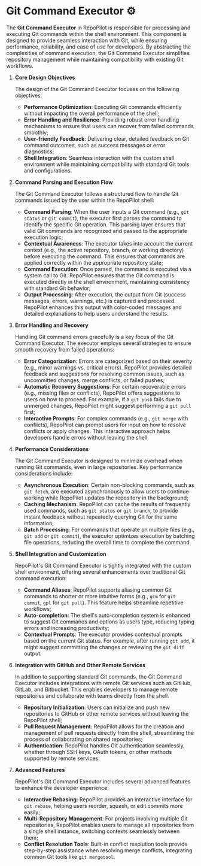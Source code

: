 # Git Command Executor ⚙️

The **Git Command Executor** in RepoPilot is responsible for processing and executing Git commands within the shell environment. 
This component is designed to provide seamless interaction with Git, while ensuring performance, reliability, and ease of use for developers. By abstracting the complexities of command execution, 
the Git Command Executor simplifies repository management while maintaining compatibility with existing Git workflows.

1. **Core Design Objectives**

     The design of the Git Command Executor focuses on the following objectives:
     - **Performance Optimization**: Executing Git commands efficiently without impacting the overall performance of the shell;
     - **Error Handling and Resilience**: Providing robust error handling mechanisms to ensure that users can recover from failed commands smoothly;
     - **User-friendly Feedback**: Delivering clear, detailed feedback on Git command outcomes, such as success messages or error diagnostics;
     - **Shell Integration**: Seamless interaction with the custom shell environment while maintaining compatibility with standard Git tools and configurations.
     
2. **Command Parsing and Execution Flow**

    The Git Command Executor follows a structured flow to handle Git commands issued by the user within the RepoPilot shell:
    - **Command Parsing**: When the user inputs a Git command (e.g., ``` git status ``` or ``` git commit ```), the executor first parses the command to identify the specific Git operation.
      This parsing layer ensures that valid Git commands are recognized and passed to the appropriate execution logic;
    - **Contextual Awareness**: The executor takes into account the current context (e.g., the active repository, branch, or working directory) before executing the command.
      This ensures that commands are applied correctly within the appropriate repository state;
    - **Command Execution**: Once parsed, the command is executed via a system call to Git. RepoPilot ensures that the Git command is executed directly in the shell environment, maintaining consistency with standard Git behavior;
    - **Output Processing**: After execution, the output from Git (success messages, errors, warnings, etc.) is captured and processed. RepoPilot enhances this output with color-coded messages and detailed explanations to help users understand the results.

3. **Error Handling and Recovery**

    Handling Git command errors gracefully is a key focus of the Git Command Executor. The executor employs several strategies to ensure smooth recovery from failed operations:
    - **Error Categorization**: Errors are categorized based on their severity (e.g., minor warnings vs. critical errors). RepoPilot provides detailed feedback and suggestions
      for resolving common issues, such as uncommitted changes, merge conflicts, or failed pushes;
    - **Automatic Recovery Suggestions**: For certain recoverable errors (e.g., missing files or conflicts), RepoPilot offers suggestions to users on how to proceed. For example, if a ``` git push ``` fails due to unmerged changes,
      RepoPilot might suggest performing a ``` git pull ``` first;
    - **Interactive Prompts**: For complex commands (e.g., ``` git merge ``` with conflicts), RepoPilot can prompt users for input on how to resolve conflicts or apply changes.
      This interactive approach helps developers handle errors without leaving the shell.
   
4. **Performance Considerations**

    The Git Command Executor is designed to minimize overhead when running Git commands, even in large repositories. Key performance considerations include:
    - **Asynchronous Execution**: Certain non-blocking commands, such as ``` git fetch ```, are executed asynchronously to allow users to continue working while RepoPilot updates the repository in the background;
    - **Caching Mechanism**: RepoPilot can cache the results of frequently used commands, such as ``` git status ``` or ``` git branch ```, to provide instant feedback without repeatedly querying Git for the same information;
    - **Batch Processing**: For commands that operate on multiple files (e.g., ``` git add ``` or ``` git commit ```), the executor optimizes execution by batching file operations, reducing the overall time to complete the command.
   
5. **Shell Integration and Customization**

    RepoPilot's Git Command Executor is tightly integrated with the custom shell environment, offering several enhancements over traditional Git command execution:
    - **Command Aliases**: RepoPilot supports aliasing common Git commands to shorter or more intuitive forms (e.g., ``` gcm ``` for ``` git commit ```, ``` gpl ``` for ``` git pull ```). This feature helps streamline repetitive workflows;
    - **Auto-completion**: The shell's auto-completion system is enhanced to suggest Git commands and options as users type, reducing typing errors and increasing productivity;
    - **Contextual Prompts**: The executor provides contextual prompts based on the current Git status. For example, after running ``` git add ```, it might suggest committing the changes or reviewing the ``` git diff ``` output.
   
6. **Integration with GitHub and Other Remote Services**

    In addition to supporting standard Git commands, the Git Command Executor includes integrations with remote Git services such as GitHub, GitLab, and Bitbucket. 
    This enables developers to manage remote repositories and collaborate with teams directly from the shell.
    - **Repository Initialization**: Users can initialize and push new repositories to GitHub or other remote services without leaving the RepoPilot shell;
    - **Pull Request Management**: RepoPilot allows for the creation and management of pull requests directly from the shell, streamlining the process of collaborating on shared repositories;
    - **Authentication**: RepoPilot handles Git authentication seamlessly, whether through SSH keys, OAuth tokens, or other methods supported by remote services.
   
7. **Advanced Features**

    RepoPilot's Git Command Executor includes several advanced features to enhance the developer experience:
    - **Interactive Rebasing**: RepoPilot provides an interactive interface for ``` git rebase ```, helping users reorder, squash, or edit commits more easily;
    - **Multi-Repository Management**: For projects involving multiple Git repositories, RepoPilot enables users to manage all repositories from a single shell instance, switching contexts seamlessly between them;
    - **Conflict Resolution Tools**: Built-in conflict resolution tools provide step-by-step assistance when resolving merge conflicts, integrating common Git tools like ``` git mergetool ```.
